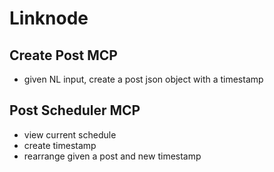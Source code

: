 # Linknode
## Create Post MCP
- given NL input, create a post json object with a timestamp
## Post Scheduler MCP
- view current schedule
- create timestamp
- rearrange given a post and new timestamp

